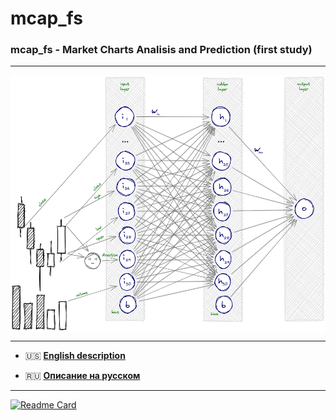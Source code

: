 # mcap_fs #
### mcap_fs - Market Charts Analisis and Prediction (first study) ###
<hr>
<img align="center" src="NN.png" width="526" height="411" alt="Neural network sketch">
<hr />

- :us: [**English description**](./README_EN.md)

- :ru: [**Описание на русском**](./README_RU.md)

---

[![Readme Card](https://github-readme-stats.vercel.app/api/pin/?username=MaxIvanovich&repo=mcap_fs)](https://github.com/MaxIvanovich/mcap_fs)
